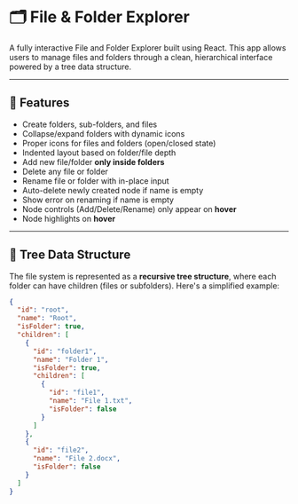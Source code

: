 # 🗂️ File & Folder Explorer

A fully interactive File and Folder Explorer built using React. This app allows users to manage files and folders through a clean, hierarchical interface powered by a tree data structure.

---

## 📌 Features

- Create folders, sub-folders, and files
- Collapse/expand folders with dynamic icons
- Proper icons for files and folders (open/closed state)
- Indented layout based on folder/file depth
- Add new file/folder **only inside folders**
- Delete any file or folder
- Rename file or folder with in-place input
- Auto-delete newly created node if name is empty
- Show error on renaming if name is empty
- Node controls (Add/Delete/Rename) only appear on **hover**
- Node highlights on **hover**

---

## 🌳 Tree Data Structure

The file system is represented as a **recursive tree structure**, where each folder can have children (files or subfolders). Here's a simplified example:

```json
{
  "id": "root",
  "name": "Root",
  "isFolder": true,
  "children": [
    {
      "id": "folder1",
      "name": "Folder 1",
      "isFolder": true,
      "children": [
        {
          "id": "file1",
          "name": "File 1.txt",
          "isFolder": false
        }
      ]
    },
    {
      "id": "file2",
      "name": "File 2.docx",
      "isFolder": false
    }
  ]
}
